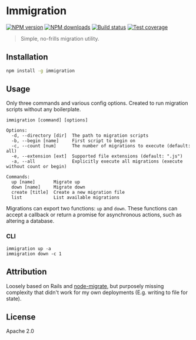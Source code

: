 # Immigration

[![NPM version][npm-image]][npm-url]
[![NPM downloads][downloads-image]][downloads-url]
[![Build status][travis-image]][travis-url]
[![Test coverage][coveralls-image]][coveralls-url]

> Simple, no-frills migration utility.

## Installation

```sh
npm install -g immigration
```

## Usage

Only three commands and various config options. Created to run migration scripts without any boilerplate.

```
immigration [command] [options]

Options:
  -d, --directory [dir]  The path to migration scripts
  -b, --begin [name]     First script to begin on
  -c, --count [num]      The number of migrations to execute (default: all)
  -e, --extension [ext]  Supported file extensions (default: ".js")
  -a, --all              Explicitly execute all migrations (execute without count or begin)

Commands:
  up [name]       Migrate up
  down [name]     Migrate down
  create [title]  Create a new migration file
  list            List available migrations
```

Migrations can export two functions: `up` and `down`. These functions can accept a callback or return a promise for asynchronous actions, such as altering a database.

### CLI

```
immigration up -a
immigration down -c 1
```

## Attribution

Loosely based on Rails and [node-migrate](https://github.com/tj/node-migrate), but purposely missing complexity that didn't work for my own deployments (E.g. writing to file for state).

## License

Apache 2.0

[npm-image]: https://img.shields.io/npm/v/immigration.svg?style=flat
[npm-url]: https://npmjs.org/package/immigration
[downloads-image]: https://img.shields.io/npm/dm/immigration.svg?style=flat
[downloads-url]: https://npmjs.org/package/immigration
[travis-image]: https://img.shields.io/travis/blakeembrey/node-immigration.svg?style=flat
[travis-url]: https://travis-ci.org/blakeembrey/node-immigration
[coveralls-image]: https://img.shields.io/coveralls/blakeembrey/node-immigration.svg?style=flat
[coveralls-url]: https://coveralls.io/r/blakeembrey/node-immigration?branch=master
